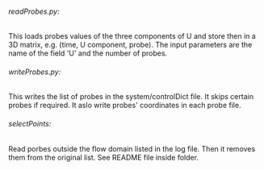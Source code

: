 ###### readProbes.py:

This loads probes values of the three components of U  and store then in a 3D matrix, e.g. (time, U component, probe). 
The input parameters are the name of the field 'U' and the number of probes.

###### writeProbes.py:
This writes the list of probes in the system/controlDict file. It skips certain probes if required. It aslo write probes' coordinates in each probe file.

###### selectPoints:

Read porbes outside the flow domain listed in the log file. Then it removes them from the original list. See README file inside folder.
